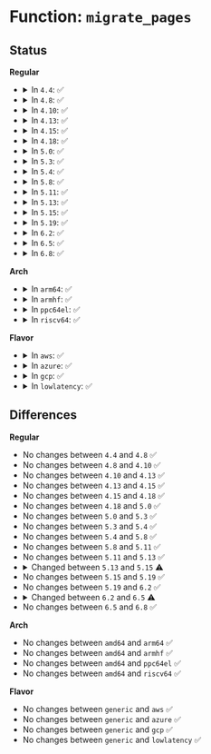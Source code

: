 # Function: <code>migrate_pages</code>

## Status
<b>Regular</b>
<ul>
<li>
<details>
<summary>In <code>4.4</code>: ✅</summary>

```c
int migrate_pages(struct list_head *from, new_page_t *get_new_page, free_page_t *put_new_page, long unsigned int private, enum migrate_mode mode, int reason);
```

**Collision:** Unique Global

**Inline:** No

**Transformation:** False

**Instances:**

```
In mm/migrate.c (ffffffff811f22c0)
Location: mm/migrate.c:1122
Inline: False
Direct callers:
  - mm/page_alloc.c:alloc_contig_range
  - mm/compaction.c:compact_zone
  - mm/mempolicy.c:do_migrate_pages
  - mm/mempolicy.c:do_mbind
  - mm/migrate.c:SyS_move_pages
  - mm/migrate.c:migrate_misplaced_page
  - mm/memory-failure.c:soft_offline_page
  - mm/memory-failure.c:soft_offline_page
```
**Symbols:**

```
ffffffff811f22c0-ffffffff811f2a98: migrate_pages (STB_GLOBAL)
```
</details>
</li>
<li>
<details>
<summary>In <code>4.8</code>: ✅</summary>

```c
int migrate_pages(struct list_head *from, new_page_t *get_new_page, free_page_t *put_new_page, long unsigned int private, enum migrate_mode mode, int reason);
```

**Collision:** Unique Global

**Inline:** No

**Transformation:** False

**Instances:**

```
In mm/migrate.c (ffffffff81211b60)
Location: mm/migrate.c:1302
Inline: False
Direct callers:
  - mm/page_alloc.c:alloc_contig_range
  - mm/compaction.c:compact_zone
  - mm/mempolicy.c:do_mbind
  - mm/mempolicy.c:do_migrate_pages
  - mm/migrate.c:migrate_misplaced_page
  - mm/migrate.c:SyS_move_pages
  - mm/memory-failure.c:soft_offline_page
  - mm/memory-failure.c:soft_offline_page
```
**Symbols:**

```
ffffffff81211b60-ffffffff81212730: migrate_pages (STB_GLOBAL)
```
</details>
</li>
<li>
<details>
<summary>In <code>4.10</code>: ✅</summary>

```c
int migrate_pages(struct list_head *from, new_page_t *get_new_page, free_page_t *put_new_page, long unsigned int private, enum migrate_mode mode, int reason);
```

**Collision:** Unique Global

**Inline:** No

**Transformation:** False

**Instances:**

```
In mm/migrate.c (ffffffff81223d40)
Location: mm/migrate.c:1311
Inline: False
Direct callers:
  - mm/page_alloc.c:alloc_contig_range
  - mm/compaction.c:compact_zone
  - mm/mempolicy.c:SYSC_mbind
  - mm/mempolicy.c:migrate_to_node
  - mm/migrate.c:migrate_misplaced_page
  - mm/migrate.c:SYSC_move_pages
  - mm/memory-failure.c:soft_offline_page
  - mm/memory-failure.c:soft_offline_page
```
**Symbols:**

```
ffffffff81223d40-ffffffff81224911: migrate_pages (STB_GLOBAL)
```
</details>
</li>
<li>
<details>
<summary>In <code>4.13</code>: ✅</summary>

```c
int migrate_pages(struct list_head *from, new_page_t *get_new_page, free_page_t *put_new_page, long unsigned int private, enum migrate_mode mode, int reason);
```

**Collision:** Unique Global

**Inline:** No

**Transformation:** False

**Instances:**

```
In mm/migrate.c (ffffffff8122f660)
Location: mm/migrate.c:1299
Inline: False
Direct callers:
  - mm/page_alloc.c:alloc_contig_range
  - mm/compaction.c:compact_zone
  - mm/mempolicy.c:SYSC_mbind
  - mm/mempolicy.c:migrate_to_node
  - mm/migrate.c:migrate_misplaced_page
  - mm/migrate.c:SYSC_move_pages
  - mm/memory-failure.c:soft_offline_page
  - mm/memory-failure.c:soft_offline_page
```
**Symbols:**

```
ffffffff8122f660-ffffffff81230032: migrate_pages (STB_GLOBAL)
```
</details>
</li>
<li>
<details>
<summary>In <code>4.15</code>: ✅</summary>

```c
int migrate_pages(struct list_head *from, new_page_t *get_new_page, free_page_t *put_new_page, long unsigned int private, enum migrate_mode mode, int reason);
```

**Collision:** Unique Global

**Inline:** No

**Transformation:** False

**Instances:**

```
In mm/migrate.c (ffffffff8124d190)
Location: mm/migrate.c:1378
Inline: False
Direct callers:
  - mm/page_alloc.c:alloc_contig_range
  - mm/compaction.c:compact_zone
  - mm/mempolicy.c:SYSC_mbind
  - mm/mempolicy.c:migrate_to_node
  - mm/memory_hotplug.c:__offline_pages
  - mm/migrate.c:migrate_misplaced_page
  - mm/migrate.c:SYSC_move_pages
  - mm/memory-failure.c:soft_offline_page
  - mm/memory-failure.c:soft_offline_page
```
**Symbols:**

```
ffffffff8124d190-ffffffff8124dcc9: migrate_pages (STB_GLOBAL)
```
</details>
</li>
<li>
<details>
<summary>In <code>4.18</code>: ✅</summary>

```c
int migrate_pages(struct list_head *from, new_page_t *get_new_page, free_page_t *put_new_page, long unsigned int private, enum migrate_mode mode, int reason);
```

**Collision:** Unique Global

**Inline:** No

**Transformation:** False

**Instances:**

```
In mm/migrate.c (ffffffff81270c70)
Location: mm/migrate.c:1370
Inline: False
Direct callers:
  - mm/page_alloc.c:alloc_contig_range
  - mm/compaction.c:compact_zone
  - mm/mempolicy.c:kernel_mbind
  - mm/mempolicy.c:migrate_to_node
  - mm/memory_hotplug.c:__offline_pages
  - mm/migrate.c:migrate_misplaced_page
  - mm/memory-failure.c:soft_offline_page
  - mm/memory-failure.c:soft_offline_page
```
**Symbols:**

```
ffffffff81270c70-ffffffff81271772: migrate_pages (STB_GLOBAL)
```
</details>
</li>
<li>
<details>
<summary>In <code>5.0</code>: ✅</summary>

```c
int migrate_pages(struct list_head *from, new_page_t *get_new_page, free_page_t *put_new_page, long unsigned int private, enum migrate_mode mode, int reason);
```

**Collision:** Unique Global

**Inline:** No

**Transformation:** False

**Instances:**

```
In mm/migrate.c (ffffffff81285280)
Location: mm/migrate.c:1403
Inline: False
Direct callers:
  - mm/page_alloc.c:alloc_contig_range
  - mm/compaction.c:compact_zone
  - mm/mempolicy.c:kernel_mbind
  - mm/mempolicy.c:migrate_to_node
  - mm/memory_hotplug.c:__offline_pages
  - mm/migrate.c:migrate_misplaced_page
  - mm/memory-failure.c:soft_offline_page
  - mm/memory-failure.c:soft_offline_page
```
**Symbols:**

```
ffffffff81285280-ffffffff81285d9d: migrate_pages (STB_GLOBAL)
```
</details>
</li>
<li>
<details>
<summary>In <code>5.3</code>: ✅</summary>

```c
int migrate_pages(struct list_head *from, new_page_t *get_new_page, free_page_t *put_new_page, long unsigned int private, enum migrate_mode mode, int reason);
```

**Collision:** Unique Global

**Inline:** No

**Transformation:** False

**Instances:**

```
In mm/migrate.c (ffffffff8129f8f0)
Location: mm/migrate.c:1398
Inline: False
Direct callers:
  - mm/compaction.c:compact_zone
  - mm/gup.c:__gup_longterm_locked
  - mm/page_alloc.c:alloc_contig_range
  - mm/mempolicy.c:kernel_mbind
  - mm/mempolicy.c:migrate_to_node
  - mm/memory_hotplug.c:do_migrate_range
  - mm/migrate.c:migrate_misplaced_page
```
**Symbols:**

```
ffffffff8129f8f0-ffffffff812a0486: migrate_pages (STB_GLOBAL)
```
</details>
</li>
<li>
<details>
<summary>In <code>5.4</code>: ✅</summary>

```c
int migrate_pages(struct list_head *from, new_page_t *get_new_page, free_page_t *put_new_page, long unsigned int private, enum migrate_mode mode, int reason);
```

**Collision:** Unique Global

**Inline:** No

**Transformation:** False

**Instances:**

```
In mm/migrate.c (ffffffff812b0c90)
Location: mm/migrate.c:1399
Inline: False
Direct callers:
  - mm/compaction.c:compact_zone
  - mm/gup.c:__gup_longterm_locked
  - mm/page_alloc.c:alloc_contig_range
  - mm/mempolicy.c:kernel_mbind
  - mm/mempolicy.c:migrate_to_node
  - mm/memory_hotplug.c:do_migrate_range
  - mm/migrate.c:migrate_misplaced_page
```
**Symbols:**

```
ffffffff812b0c90-ffffffff812b1826: migrate_pages (STB_GLOBAL)
```
</details>
</li>
<li>
<details>
<summary>In <code>5.8</code>: ✅</summary>

```c
int migrate_pages(struct list_head *from, new_page_t *get_new_page, free_page_t *put_new_page, long unsigned int private, enum migrate_mode mode, int reason);
```

**Collision:** Unique Global

**Inline:** No

**Transformation:** False

**Instances:**

```
In mm/migrate.c (ffffffff812e6de0)
Location: mm/migrate.c:1416
Inline: False
Direct callers:
  - mm/compaction.c:compact_zone
  - mm/page_alloc.c:__alloc_contig_migrate_range
  - mm/mempolicy.c:do_mbind
  - mm/mempolicy.c:migrate_to_node
  - mm/migrate.c:migrate_misplaced_page
```
**Symbols:**

```
ffffffff812e6de0-ffffffff812e7055: migrate_pages (STB_GLOBAL)
```
</details>
</li>
<li>
<details>
<summary>In <code>5.11</code>: ✅</summary>

```c
int migrate_pages(struct list_head *from, new_page_t *get_new_page, free_page_t *put_new_page, long unsigned int private, enum migrate_mode mode, int reason);
```

**Collision:** Unique Global

**Inline:** No

**Transformation:** False

**Instances:**

```
In mm/migrate.c (ffffffff812f2130)
Location: mm/migrate.c:1423
Inline: False
Direct callers:
  - mm/compaction.c:compact_zone
  - mm/page_alloc.c:__alloc_contig_migrate_range
  - mm/mempolicy.c:do_mbind
  - mm/mempolicy.c:migrate_to_node
  - mm/migrate.c:migrate_misplaced_page
  - mm/memory-failure.c:__soft_offline_page
```
**Symbols:**

```
ffffffff812f2130-ffffffff812f25c8: migrate_pages (STB_GLOBAL)
```
</details>
</li>
<li>
<details>
<summary>In <code>5.13</code>: ✅</summary>

```c
int migrate_pages(struct list_head *from, new_page_t *get_new_page, free_page_t *put_new_page, long unsigned int private, enum migrate_mode mode, int reason);
```

**Collision:** Unique Global

**Inline:** No

**Transformation:** False

**Instances:**

```
In mm/migrate.c (ffffffff812f8480)
Location: mm/migrate.c:1403
Inline: False
Direct callers:
  - mm/compaction.c:compact_zone
  - mm/gup.c:check_and_migrate_movable_pages
  - mm/page_alloc.c:alloc_contig_range
  - mm/mempolicy.c:do_mbind
  - mm/mempolicy.c:migrate_to_node
  - mm/migrate.c:migrate_misplaced_page
  - mm/memory-failure.c:__soft_offline_page
```
**Symbols:**

```
ffffffff812f8480-ffffffff812f896a: migrate_pages (STB_GLOBAL)
```
</details>
</li>
<li>
<details>
<summary>In <code>5.15</code>: ✅</summary>

```c
int migrate_pages(struct list_head *from, new_page_t *get_new_page, free_page_t *put_new_page, long unsigned int private, enum migrate_mode mode, int reason, unsigned int *ret_succeeded);
```

**Collision:** Unique Global

**Inline:** No

**Transformation:** False

**Instances:**

```
In mm/migrate.c (ffffffff81342b30)
Location: mm/migrate.c:1442
Inline: False
Direct callers:
  - mm/vmscan.c:shrink_page_list
  - mm/compaction.c:compact_zone
  - mm/gup.c:check_and_migrate_movable_pages
  - mm/page_alloc.c:alloc_contig_range
  - mm/mempolicy.c:do_mbind
  - mm/mempolicy.c:migrate_to_node
  - mm/migrate.c:migrate_misplaced_page
  - mm/memory-failure.c:__soft_offline_page
```
**Symbols:**

```
ffffffff81342b30-ffffffff8134300e: migrate_pages (STB_GLOBAL)
```
</details>
</li>
<li>
<details>
<summary>In <code>5.19</code>: ✅</summary>

```c
int migrate_pages(struct list_head *from, new_page_t *get_new_page, free_page_t *put_new_page, long unsigned int private, enum migrate_mode mode, int reason, unsigned int *ret_succeeded);
```

**Collision:** Unique Global

**Inline:** No

**Transformation:** False

**Instances:**

```
In mm/migrate.c (ffffffff813b5050)
Location: mm/migrate.c:1358
Inline: False
Direct callers:
  - mm/vmscan.c:shrink_page_list
  - mm/compaction.c:compact_zone
  - mm/gup.c:check_and_migrate_movable_pages
  - mm/page_alloc.c:__alloc_contig_migrate_range
  - mm/mempolicy.c:do_mbind
  - mm/mempolicy.c:migrate_to_node
  - mm/migrate.c:migrate_misplaced_page
  - mm/memory-failure.c:__soft_offline_page
```
**Symbols:**

```
ffffffff813b5050-ffffffff813b579f: migrate_pages (STB_GLOBAL)
```
</details>
</li>
<li>
<details>
<summary>In <code>6.2</code>: ✅</summary>

```c
int migrate_pages(struct list_head *from, new_page_t *get_new_page, free_page_t *put_new_page, long unsigned int private, enum migrate_mode mode, int reason, unsigned int *ret_succeeded);
```

**Collision:** Unique Global

**Inline:** No

**Transformation:** False

**Instances:**

```
In mm/migrate.c (ffffffff81435100)
Location: mm/migrate.c:1427
Inline: False
Direct callers:
  - mm/vmscan.c:demote_folio_list
  - mm/compaction.c:compact_zone
  - mm/gup.c:check_and_migrate_movable_pages
  - mm/page_alloc.c:__alloc_contig_migrate_range
  - mm/mempolicy.c:do_mbind
  - mm/mempolicy.c:migrate_to_node
  - mm/migrate.c:migrate_misplaced_page
  - mm/memory-failure.c:soft_offline_in_use_page
```
**Symbols:**

```
ffffffff81435100-ffffffff81435872: migrate_pages (STB_GLOBAL)
```
</details>
</li>
<li>
<details>
<summary>In <code>6.5</code>: ✅</summary>

```c
int migrate_pages(struct list_head *from, new_folio_t *get_new_folio, free_folio_t *put_new_folio, long unsigned int private, enum migrate_mode mode, int reason, unsigned int *ret_succeeded);
```

**Collision:** Unique Global

**Inline:** No

**Transformation:** False

**Instances:**

```
In mm/migrate.c (ffffffff8146b080)
Location: mm/migrate.c:1883
Inline: False
Direct callers:
  - mm/vmscan.c:demote_folio_list
  - mm/compaction.c:compact_zone
  - mm/gup.c:migrate_longterm_unpinnable_pages
  - mm/page_alloc.c:__alloc_contig_migrate_range
  - mm/memory_hotplug.c:do_migrate_range
  - mm/mempolicy.c:do_mbind
  - mm/mempolicy.c:migrate_to_node
  - mm/migrate.c:migrate_misplaced_page
  - mm/memory-failure.c:soft_offline_in_use_page
```
**Symbols:**

```
ffffffff8146b080-ffffffff8146b58b: migrate_pages (STB_GLOBAL)
```
</details>
</li>
<li>
<details>
<summary>In <code>6.8</code>: ✅</summary>

```c
int migrate_pages(struct list_head *from, new_folio_t *get_new_folio, free_folio_t *put_new_folio, long unsigned int private, enum migrate_mode mode, int reason, unsigned int *ret_succeeded);
```

**Collision:** Unique Global

**Inline:** No

**Transformation:** False

**Instances:**

```
In mm/migrate.c (ffffffff8149a060)
Location: mm/migrate.c:1906
Inline: False
Direct callers:
  - mm/vmscan.c:demote_folio_list
  - mm/compaction.c:compact_zone
  - mm/gup.c:check_and_migrate_movable_pages
  - mm/page_alloc.c:__alloc_contig_migrate_range
  - mm/memory_hotplug.c:do_migrate_range
  - mm/mempolicy.c:do_mbind
  - mm/mempolicy.c:migrate_to_node
  - mm/migrate.c:migrate_misplaced_folio
  - mm/migrate.c:move_pages_and_store_status
  - mm/memory-failure.c:soft_offline_in_use_page
```
**Symbols:**

```
ffffffff8149a060-ffffffff8149a52b: migrate_pages (STB_GLOBAL)
```
</details>
</li>
</ul>
<b>Arch</b>
<ul>
<li>
<details>
<summary>In <code>arm64</code>: ✅</summary>

```c
int migrate_pages(struct list_head *from, new_page_t *get_new_page, free_page_t *put_new_page, long unsigned int private, enum migrate_mode mode, int reason);
```

**Collision:** Unique Global

**Inline:** No

**Transformation:** False

**Instances:**

```
In mm/migrate.c (ffff800010351170)
Location: mm/migrate.c:1399
Inline: False
Direct callers:
  - mm/compaction.c:compact_zone
  - mm/gup.c:__gup_longterm_locked
  - mm/page_alloc.c:alloc_contig_range
  - mm/mempolicy.c:kernel_mbind
  - mm/migrate.c:migrate_misplaced_page
  - mm/memory-failure.c:soft_offline_page
  - mm/memory-failure.c:soft_offline_page
```
**Symbols:**

```
ffff800010351170-ffff800010351e2c: migrate_pages (STB_GLOBAL)
```
</details>
</li>
<li>
<details>
<summary>In <code>armhf</code>: ✅</summary>

```c
int migrate_pages(struct list_head *from, new_page_t *get_new_page, free_page_t *put_new_page, long unsigned int private, enum migrate_mode mode, int reason);
```

**Collision:** Unique Global

**Inline:** No

**Transformation:** False

**Instances:**

```
In mm/migrate.c (c0552794)
Location: mm/migrate.c:1399
Inline: False
Direct callers:
  - mm/compaction.c:compact_zone
  - mm/gup.c:__gup_longterm_locked
  - mm/page_alloc.c:alloc_contig_range
```
**Symbols:**

```
c0552794-c05530f4: migrate_pages (STB_GLOBAL)
```
</details>
</li>
<li>
<details>
<summary>In <code>ppc64el</code>: ✅</summary>

```c
int migrate_pages(struct list_head *from, new_page_t *get_new_page, free_page_t *put_new_page, long unsigned int private, enum migrate_mode mode, int reason);
```

**Collision:** Unique Global

**Inline:** No

**Transformation:** False

**Instances:**

```
In mm/migrate.c (c0000000004373e0)
Location: mm/migrate.c:1399
Inline: False
Direct callers:
  - mm/compaction.c:compact_zone
  - mm/gup.c:__gup_longterm_locked
  - mm/page_alloc.c:alloc_contig_range
  - mm/mempolicy.c:do_mbind
  - mm/mempolicy.c:migrate_to_node
  - mm/memory_hotplug.c:do_migrate_range
  - mm/migrate.c:migrate_misplaced_page
```
**Symbols:**

```
c0000000004373e0-c0000000004386a0: migrate_pages (STB_GLOBAL)
```
</details>
</li>
<li>
<details>
<summary>In <code>riscv64</code>: ✅</summary>

```c
int migrate_pages(struct list_head *from, new_page_t *get_new_page, free_page_t *put_new_page, long unsigned int private, enum migrate_mode mode, int reason);
```

**Collision:** Unique Global

**Inline:** No

**Transformation:** False

**Instances:**

```
In mm/migrate.c (ffffffe00023fa82)
Location: mm/migrate.c:1399
Inline: False
Direct callers:
  - mm/compaction.c:compact_zone
  - mm/gup.c:__gup_longterm_locked
  - mm/page_alloc.c:alloc_contig_range
```
**Symbols:**

```
ffffffe00023fa82-ffffffe000240298: migrate_pages (STB_GLOBAL)
```
</details>
</li>
</ul>
<b>Flavor</b>
<ul>
<li>
<details>
<summary>In <code>aws</code>: ✅</summary>

```c
int migrate_pages(struct list_head *from, new_page_t *get_new_page, free_page_t *put_new_page, long unsigned int private, enum migrate_mode mode, int reason);
```

**Collision:** Unique Global

**Inline:** No

**Transformation:** False

**Instances:**

```
In mm/migrate.c (ffffffff812a9270)
Location: mm/migrate.c:1399
Inline: False
Direct callers:
  - mm/compaction.c:compact_zone
  - mm/gup.c:__gup_longterm_locked
  - mm/page_alloc.c:alloc_contig_range
  - mm/mempolicy.c:kernel_mbind
  - mm/mempolicy.c:migrate_to_node
  - mm/memory_hotplug.c:do_migrate_range
  - mm/migrate.c:migrate_misplaced_page
```
**Symbols:**

```
ffffffff812a9270-ffffffff812a9e06: migrate_pages (STB_GLOBAL)
```
</details>
</li>
<li>
<details>
<summary>In <code>azure</code>: ✅</summary>

```c
int migrate_pages(struct list_head *from, new_page_t *get_new_page, free_page_t *put_new_page, long unsigned int private, enum migrate_mode mode, int reason);
```

**Collision:** Unique Global

**Inline:** No

**Transformation:** False

**Instances:**

```
In mm/migrate.c (ffffffff8129abd0)
Location: mm/migrate.c:1399
Inline: False
Direct callers:
  - mm/compaction.c:compact_zone
  - mm/gup.c:__gup_longterm_locked
  - mm/page_alloc.c:alloc_contig_range
  - mm/mempolicy.c:kernel_mbind
  - mm/mempolicy.c:migrate_to_node
  - mm/memory_hotplug.c:do_migrate_range
  - mm/migrate.c:migrate_misplaced_page
```
**Symbols:**

```
ffffffff8129abd0-ffffffff8129b766: migrate_pages (STB_GLOBAL)
```
</details>
</li>
<li>
<details>
<summary>In <code>gcp</code>: ✅</summary>

```c
int migrate_pages(struct list_head *from, new_page_t *get_new_page, free_page_t *put_new_page, long unsigned int private, enum migrate_mode mode, int reason);
```

**Collision:** Unique Global

**Inline:** No

**Transformation:** False

**Instances:**

```
In mm/migrate.c (ffffffff812a7080)
Location: mm/migrate.c:1399
Inline: False
Direct callers:
  - mm/compaction.c:compact_zone
  - mm/gup.c:__gup_longterm_locked
  - mm/page_alloc.c:alloc_contig_range
  - mm/mempolicy.c:kernel_mbind
  - mm/mempolicy.c:migrate_to_node
  - mm/memory_hotplug.c:do_migrate_range
  - mm/migrate.c:migrate_misplaced_page
```
**Symbols:**

```
ffffffff812a7080-ffffffff812a7c16: migrate_pages (STB_GLOBAL)
```
</details>
</li>
<li>
<details>
<summary>In <code>lowlatency</code>: ✅</summary>

```c
int migrate_pages(struct list_head *from, new_page_t *get_new_page, free_page_t *put_new_page, long unsigned int private, enum migrate_mode mode, int reason);
```

**Collision:** Unique Global

**Inline:** No

**Transformation:** False

**Instances:**

```
In mm/migrate.c (ffffffff812b7390)
Location: mm/migrate.c:1399
Inline: False
Direct callers:
  - mm/compaction.c:compact_zone
  - mm/gup.c:__gup_longterm_locked
  - mm/page_alloc.c:alloc_contig_range
  - mm/mempolicy.c:kernel_mbind
  - mm/mempolicy.c:migrate_to_node
  - mm/memory_hotplug.c:do_migrate_range
  - mm/migrate.c:migrate_misplaced_page
```
**Symbols:**

```
ffffffff812b7390-ffffffff812b7f1d: migrate_pages (STB_GLOBAL)
```
</details>
</li>
</ul>

## Differences
<b>Regular</b>
<ul>
<li>
No changes between <code>4.4</code> and <code>4.8</code> ✅
</li>
<li>
No changes between <code>4.8</code> and <code>4.10</code> ✅
</li>
<li>
No changes between <code>4.10</code> and <code>4.13</code> ✅
</li>
<li>
No changes between <code>4.13</code> and <code>4.15</code> ✅
</li>
<li>
No changes between <code>4.15</code> and <code>4.18</code> ✅
</li>
<li>
No changes between <code>4.18</code> and <code>5.0</code> ✅
</li>
<li>
No changes between <code>5.0</code> and <code>5.3</code> ✅
</li>
<li>
No changes between <code>5.3</code> and <code>5.4</code> ✅
</li>
<li>
No changes between <code>5.4</code> and <code>5.8</code> ✅
</li>
<li>
No changes between <code>5.8</code> and <code>5.11</code> ✅
</li>
<li>
No changes between <code>5.11</code> and <code>5.13</code> ✅
</li>
<li>
<details>
<summary>Changed between <code>5.13</code> and <code>5.15</code> ⚠️</summary>
<ul>
<li>
<b>Param added. </b>
<code>unsigned int *ret_succeeded</code>
</li>
</ul>
</details>
</li>
<li>
No changes between <code>5.15</code> and <code>5.19</code> ✅
</li>
<li>
No changes between <code>5.19</code> and <code>6.2</code> ✅
</li>
<li>
<details>
<summary>Changed between <code>6.2</code> and <code>6.5</code> ⚠️</summary>
<ul>
<li>
<b>Param added. </b>
<code>new_folio_t *get_new_folio</code>
</li>
<li>
<b>Param added. </b>
<code>free_folio_t *put_new_folio</code>
</li>
<li>
<b>Param removed. </b>
<code>new_page_t *get_new_page</code>
</li>
<li>
<b>Param removed. </b>
<code>free_page_t *put_new_page</code>
</li>
</ul>
</details>
</li>
<li>
No changes between <code>6.5</code> and <code>6.8</code> ✅
</li>
</ul>
<b>Arch</b>
<ul>
<li>
No changes between <code>amd64</code> and <code>arm64</code> ✅
</li>
<li>
No changes between <code>amd64</code> and <code>armhf</code> ✅
</li>
<li>
No changes between <code>amd64</code> and <code>ppc64el</code> ✅
</li>
<li>
No changes between <code>amd64</code> and <code>riscv64</code> ✅
</li>
</ul>
<b>Flavor</b>
<ul>
<li>
No changes between <code>generic</code> and <code>aws</code> ✅
</li>
<li>
No changes between <code>generic</code> and <code>azure</code> ✅
</li>
<li>
No changes between <code>generic</code> and <code>gcp</code> ✅
</li>
<li>
No changes between <code>generic</code> and <code>lowlatency</code> ✅
</li>
</ul>
